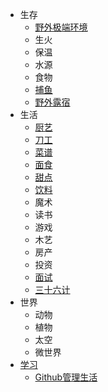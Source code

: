 - 生存
  - [野外极端环境](/野外极端环境)
  - 生火
  - 保温
  - 水源
  - 食物
  - [捕鱼](/捕鱼)
  - [野外露宿](/野外露宿)
- 生活
  - [厨艺](/厨艺)
  - [刀工](/刀工)
  - [菜谱](/菜谱)
  - [面食](/面食)
  - [甜点](/甜点)
  - [饮料](/饮料)
  - 魔术
  - 读书
  - 游戏
  - 木艺
  - 房产
  - 投资
  - [面试](/面试)
  - [三十六计](/三十六计)
- 世界
  - 动物
  - 植物
  - 太空
  - 微世界
- [学习](/学习)
  - [Github管理生活](/Github管理生活)
